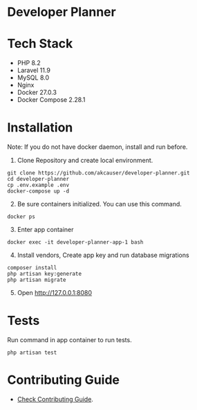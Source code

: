 # Developer Planner

# Tech Stack

* PHP 8.2
* Laravel 11.9
* MySQL 8.0
* Nginx 
* Docker 27.0.3
* Docker Compose 2.28.1

# Installation 

Note: If you do not have docker daemon, install and run before.

1. Clone Repository and create local environment. 

```shell
git clone https://github.com/akcauser/developer-planner.git
cd developer-planner
cp .env.example .env
docker-compose up -d
```

2. Be sure containers initialized. You can use this command. 

```shell
docker ps
```

3. Enter app container

```shell
docker exec -it developer-planner-app-1 bash
```

4. Install vendors, Create app key and run database migrations

```shell
composer install
php artisan key:generate
php artisan migrate
```

5. Open http://127.0.0.1:8080

# Tests

Run command in app container to run tests. 

```shell
php artisan test 
```

# Contributing Guide

* [Check Contributing Guide](./CONTRIBUTING.md).








